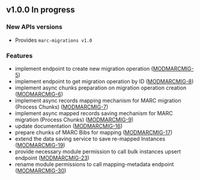 ## v1.0.0 In progress
### New APIs versions
* Provides `marc-migrations v1.0`

### Features
* implement endpoint to create new migration operation ([MODMARCMIG-5](https://issues.folio.org/browse/MODMARCMIG-5))
* implement endpoint to get migration operation by ID ([MODMARCMIG-8](https://issues.folio.org/browse/MODMARCMIG-8))
* implement async chunks preparation on migration operation creation ([MODMARCMIG-6](https://issues.folio.org/browse/MODMARCMIG-6))
* implement async records mapping mechanism for MARC migration (Process Chunks) ([MODMARCMIG-7](https://issues.folio.org/browse/MODMARCMIG-7))
* implement async mapped records saving mechanism for MARC migration (Process Chunks) ([MODMARCMIG-9](https://issues.folio.org/browse/MODMARCMIG-9))
* update documentation ([MODMARCMIG-16](https://issues.folio.org/browse/MODMARCMIG-16))
* prepare chunks of MARC Bibs for mapping ([MODMARCMIG-17](https://folio-org.atlassian.net/browse/MODMARCMIG-17))
* extend the data saving service to save re-mapped Instances ([MODMARCMIG-19](https://folio-org.atlassian.net/browse/MODMARCMIG-19))
* provide necessary module permission to call bulk instances upsert endpoint ([MODMARCMIG-23](https://folio-org.atlassian.net/browse/MODMARCMIG-23))
* rename module permissions to call mapping-metadata endpoint ([MODMARCMIG-30](https://folio-org.atlassian.net/browse/MODMARCMIG-30))
